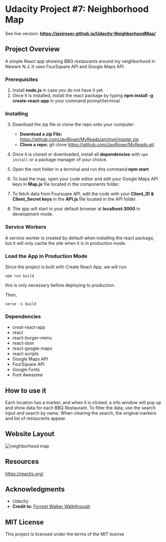 # Udacity Project #7: Neighborhood Map

See live version: **https://javiroser.github.io/Udacity-NeighborhoodMap/**

## Project Overview

A simple React app showing BBQ restaurants around my neighborhood in Newark N.J. It uses FourSquare API and Google Maps API.

### Prerequisites

1. Install **node.js** in case you do not have it yet. 
2. Once it is installed, install the react package by typing **npm install -g create-react-app** in your command prompt/terminal

### Installing

3. Download the zip file or clone the repo onto your computer:
	-  **Download a zip File:** https://github.com/JaviRoser/MyReads/archive/master.zip
	-  **Clone a repo:**  git clone https://github.com/JaviRoser/MyReads.git

4. Once it is cloned or downloaded, install all **dependencies** with `npm install` or a package manager of your choice.
5. Open the root folder in a terminal and run this command:**npm start**
6. To load the map, open your code editor and edit your Google Maps API keys in **Map.js** file located in the components folder.
7. To fetch data from Foursuare API, edit the code with your **Client_ID & Client_Secret keys** in the **API.js** file located in the API folder.
6. The app will start in your default browser at **localhost:3000** in development mode.

### Service Workers
A service worker is created by default when installing the react package, but it will only cache the site when it is in production mode.

### Load the App in Production Mode

Since the project is built with Create React App, we will run:

`npm run build`

this is only necessary before deploying to production.

Then,

`serve -s build`

### Dependencies
- creat-react-app
- react
- react-burger-menu
- react-dom
- react-google-maps
- react-scripts
- Google Maps API
- FourSquare API
- Google Fonts
- Font Awesome

## How to use it
Each location has a marker, and when it is clicked, a info window will pop up and show data for each BBQ Restaurant. To filter 
the data, use the search input and search by name. When clearing the search, the original markers and list of restaurants appear.

## Website Layout
![neighborhood map](https://user-images.githubusercontent.com/25829140/46919416-0382dd80-cfad-11e8-9550-b31fa0927f12.JPG)

## Resources

https://reactjs.org/


## Acknowledgments

- Udacity
- **Credit to:** [Forrest Walker Walkthrough](https://www.youtube.com/watch?v=ktc8Gp9jD1k&list=PL4rQq4MQP1crXuPtruu_eijgOUUXhcUCP)

## MIT License

This project is licensed under the terms of the MIT license



